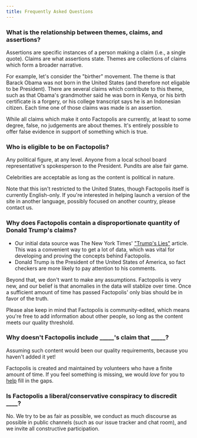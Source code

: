 ```yaml
---
title: Frequently Asked Questions
---
```


### What is the relationship between themes, claims, and assertions?

Assertions are specific instances of a person making a claim (i.e., a
single quote). Claims are what assertions state. Themes are collections
of claims which form a broader narrative.

For example, let's consider the "birther" movement. The theme is that
Barack Obama was not born in the United States (and therefore not
eligable to be President). There are several claims which contribute to
this theme, such as that Obama's grandmother said he was born in Kenya,
or his birth certificate is a forgery, or his college transcript says
he is an Indonesian citizen. Each time one of those claims was made is
an assertion.

While all claims which make it onto Factopolis are currently, at least
to some degree, false, no judgements are about themes. It's entirely
possible to offer false evidence in support of something which is true.

### Who is eligible to be on Factopolis?

Any political figure, at any level. Anyone from a local school board
representative's spokesperson to the President. Pundits are alse fair
game.

Celebrities are acceptable as long as the content is political in
nature.

Note that this isn't restricted to the United States, though Factopolis
itself is currently English-only. If you're interested in helping
launch a version of the site in another language, possibly focused on
another country, please contact us.

### Why does Factopolis contain a disproportionate quantity of Donald Trump's claims?

 * Our initial data source was The New York Times' ["Trump's
   Lies"](https://www.nytimes.com/interactive/2017/06/23/opinion/trumps-lies.html)
   article. This was a convenient way to get a lot of data, which was
   vital for developing and proving the concepts behind Factopolis.
 * Donald Trump is the President of the United States of America, so
   fact checkers are more likely to pay attention to his comments.

Beyond that, we don't want to make any assumptions. Factopolis is very
new, and our belief is that anomalies in the data will stablize over
time. Once a sufficient amount of time has passed Factopolis' only
bias should be in favor of the truth.

Please alse keep in mind that Factopolis is community-edited, which
means you're free to add information about other people, so long as
the content meets our quality threshold.

### Why doesn't Factopolis include _____'s claim that _____?

Assuming such content would been our quality requirements, because you
haven't added it yet!

Factopolis is created and maintained by volunteers who have a finite
amount of time. If you feel something is missing, we would *love* for
you to [help](/contributing) fill in the gaps.

### Is Factopolis a liberal/conservative conspiracy to discredit ____?

No. We try to be as fair as possible, we conduct as much discourse as
possible in public channels (such as our issue tracker and chat
room), and we invite all constructive participation.
